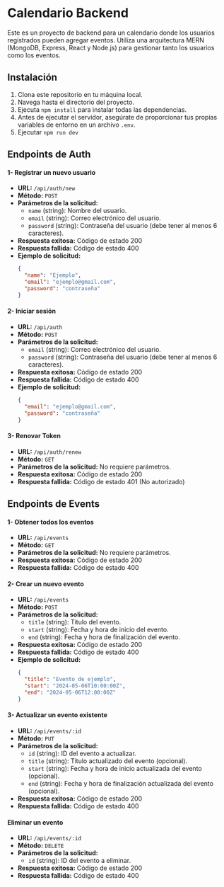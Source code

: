 # Calendario Backend

Este es un proyecto de backend para un calendario donde los usuarios registrados pueden agregar eventos. Utiliza una arquitectura MERN (MongoDB, Express, React y Node.js) para gestionar tanto los usuarios como los eventos.

## Instalación

1. Clona este repositorio en tu máquina local.
2. Navega hasta el directorio del proyecto.
3. Ejecuta `npm install` para instalar todas las dependencias.
4. Antes de ejecutar el servidor, asegúrate de proporcionar tus propias variables de entorno en un archivo `.env`.
5. Ejecutar `npm run dev`

## Endpoints de Auth

#### 1- Registrar un nuevo usuario

- **URL:** `/api/auth/new`
- **Método:** `POST`
- **Parámetros de la solicitud:**
  - `name` (string): Nombre del usuario.
  - `email` (string): Correo electrónico del usuario.
  - `password` (string): Contraseña del usuario (debe tener al menos 6 caracteres).
- **Respuesta exitosa:** Código de estado 200
- **Respuesta fallida:** Código de estado 400
- **Ejemplo de solicitud:**
  ```json
  {
    "name": "Ejemplo",
    "email": "ejemplo@gmail.com",
    "password": "contraseña"
  }

#### 2- Iniciar sesión

- **URL:** `/api/auth`
- **Método:** `POST`
- **Parámetros de la solicitud:**
  - `email` (string): Correo electrónico del usuario.
  - `password` (string): Contraseña del usuario (debe tener al menos 6 caracteres).
- **Respuesta exitosa:** Código de estado 200
- **Respuesta fallida:** Código de estado 400
- **Ejemplo de solicitud:**
  ```json
  {
    "email": "ejemplo@gmail.com",
    "password": "contraseña"
  }

#### 3- Renovar Token

- **URL:** `/api/auth/renew`
- **Método:** `GET`
- **Parámetros de la solicitud:** No requiere parámetros.
- **Respuesta exitosa:** Código de estado 200
- **Respuesta fallida:** Código de estado 401 (No autorizado)

## Endpoints de Events
#### 1- Obtener todos los eventos

- **URL:** `/api/events`
- **Método:** `GET`
- **Parámetros de la solicitud:** No requiere parámetros.
- **Respuesta exitosa:** Código de estado 200
- **Respuesta fallida:** Código de estado 400

#### 2- Crear un nuevo evento

- **URL:** `/api/events`
- **Método:** `POST`
- **Parámetros de la solicitud:**
  - `title` (string): Título del evento.
  - `start` (string): Fecha y hora de inicio del evento.
  - `end` (string): Fecha y hora de finalización del evento.
- **Respuesta exitosa:** Código de estado 200
- **Respuesta fallida:** Código de estado 400
- **Ejemplo de solicitud:**
  ```json
  {
    "title": "Evento de ejemplo",
    "start": "2024-05-06T10:00:00Z",
    "end": "2024-05-06T12:00:00Z"
  }

#### 3- Actualizar un evento existente

- **URL:** `/api/events/:id`
- **Método:** `PUT`
- **Parámetros de la solicitud:**
  - `id` (string): ID del evento a actualizar.
  - `title` (string): Título actualizado del evento (opcional).
  - `start` (string): Fecha y hora de inicio actualizada del evento (opcional).
  - `end` (string): Fecha y hora de finalización actualizada del evento (opcional).
- **Respuesta exitosa:** Código de estado 200
- **Respuesta fallida:** Código de estado 400

#### Eliminar un evento

- **URL:** `/api/events/:id`
- **Método:** `DELETE`
- **Parámetros de la solicitud:**
  - `id` (string): ID del evento a eliminar.
- **Respuesta exitosa:** Código de estado 200
- **Respuesta fallida:** Código de estado 400



